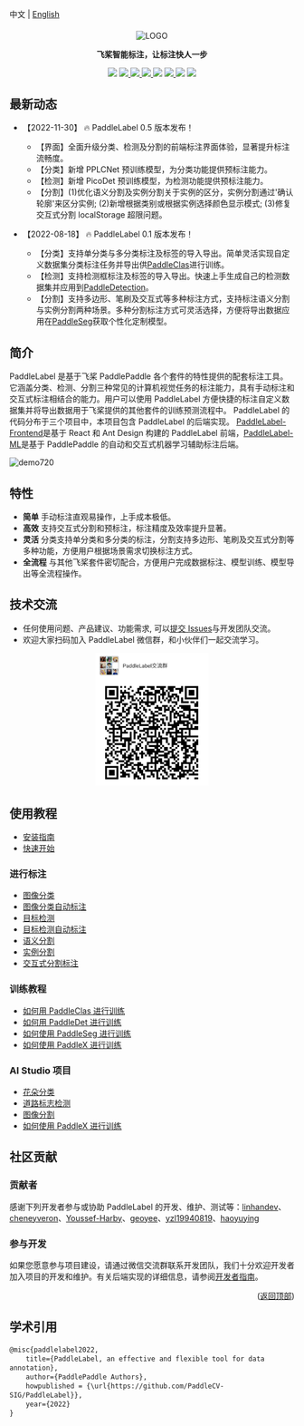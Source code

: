 中文 | [English](/doc/EN/)

<div align="center">

<p align="center">
  <img src="https://user-images.githubusercontent.com/35907364/182084617-ea94f744-3a34-4193-98fe-5d6869a118fc.png" align="middle" alt="LOGO" width = "500" />
</p>

<b> 飞桨智能标注，让标注快人一步 </b>

<p>
<img src="https://img.shields.io/badge/python-3.7+-blue.svg">
<a href="https://pypi.org/project/paddlelabel/"> <img src="https://img.shields.io/pypi/v/paddlelabel?color=blue"/> </a>
<a href="https://github.com/PaddleCV-SIG/PaddleLabel/blob/develop/LICENSE"> <img src="https://img.shields.io/badge/License-Apache_2.0-blue.svg"/> </a>
<a href="https://paddlecv-sig.github.io/PaddleLabel/"><img src="https://img.shields.io/github/stars/PaddleCV-SIG/PaddleLabel?color=blue" /> </a>
<a href="https://github.com/PaddleCV-SIG/PaddleLabel/network/members"> <img src="https://img.shields.io/github/forks/PaddleCV-SIG/PaddleLabel?color=blue"/></a>
<a href="https://pypistats.org/packages/paddlelabel"><img src="https://img.shields.io/pypi/dm/paddlelabel?color=blue"/> </a>
<a href="https://pepy.tech/project/paddlelabel"><img src="https://static.pepy.tech/personalized-badge/paddlelabel?period=total&units=international_system&left_color=grey&right_color=blue&left_text=Total%20Downloads"/></a>
<img src="https://img.shields.io/badge/os-linux%2C%20windows%2C%20macos-blue.svg"/>
</p>
</div>

## 最新动态

- 【2022-11-30】 :fire: PaddleLabel 0.5 版本发布！

  - 【界面】全面升级分类、检测及分割的前端标注界面体验，显著提升标注流畅度。
  - 【分类】新增 PPLCNet 预训练模型，为分类功能提供预标注能力。
  - 【检测】新增 PicoDet 预训练模型，为检测功能提供预标注能力。
  - 【分割】(1)优化语义分割及实例分割关于实例的区分，实例分割通过'确认轮廓'来区分实例; (2)新增根据类别或根据实例选择颜色显示模式; (3)修复交互式分割 localStorage 超限问题。

- 【2022-08-18】 :fire: PaddleLabel 0.1 版本发布！

  - 【分类】支持单分类与多分类标注及标签的导入导出。简单灵活实现自定义数据集分类标注任务并导出供[PaddleClas](https://github.com/PaddlePaddle/PaddleClas)进行训练。
  - 【检测】支持检测框标注及标签的导入导出。快速上手生成自己的检测数据集并应用到[PaddleDetection](https://github.com/PaddlePaddle/PaddleDetection)。
  - 【分割】支持多边形、笔刷及交互式等多种标注方式，支持标注语义分割与实例分割两种场景。多种分割标注方式可灵活选择，方便将导出数据应用在[PaddleSeg](https://github.com/PaddlePaddle/PaddleSeg)获取个性化定制模型。

## 简介

PaddleLabel 是基于飞桨 PaddlePaddle 各个套件的特性提供的配套标注工具。它涵盖分类、检测、分割三种常见的计算机视觉任务的标注能力，具有手动标注和交互式标注相结合的能力。用户可以使用 PaddleLabel 方便快捷的标注自定义数据集并将导出数据用于飞桨提供的其他套件的训练预测流程中。
PaddleLabel 的代码分布于三个项目中，本项目包含 PaddleLabel 的后端实现。 [PaddleLabel-Frontend](https://github.com/PaddleCV-SIG/PaddleLabel-Frontend)是基于 React 和 Ant Design 构建的 PaddleLabel 前端，[PaddleLabel-ML](https://github.com/PaddleCV-SIG/PaddleLabel-ML)是基于 PaddlePaddle 的自动和交互式机器学习辅助标注后端。

![demo720](https://user-images.githubusercontent.com/71769312/185099439-3230cf80-798d-4a81-bcae-b88bcb714daa.gif)

## 特性

- **简单** 手动标注直观易操作，上手成本极低。
- **高效** 支持交互式分割和预标注，标注精度及效率提升显著。
- **灵活** 分类支持单分类和多分类的标注，分割支持多边形、笔刷及交互式分割等多种功能，方便用户根据场景需求切换标注方式。
- **全流程** 与其他飞桨套件密切配合，方便用户完成数据标注、模型训练、模型导出等全流程操作。

## 技术交流

- 任何使用问题、产品建议、功能需求, 可以[提交 Issues](https://github.com/PaddleCV-SIG/PaddleLabel/issues/new)与开发团队交流。
- 欢迎大家扫码加入 PaddleLabel 微信群，和小伙伴们一起交流学习。

<div align="center">
<img src="/doc/CN/assets/group_qr.png"  width = "200" />
</div>

## 使用教程

- [安装指南](/doc/CN/install.md)
- [快速开始](/doc/CN/quick_start.md)

### 进行标注

- [图像分类](CN/project/classification.md)
- [图像分类自动标注](CN/project/classification_auto_label.md)
- [目标检测](CN/project/detection.md)
- [目标检测自动标注](CN/project/detection_auto_label.md)
- [语义分割](CN/project/semantic_segmentation.md)
- [实例分割](CN/project/instance_segmentation.md)
- [交互式分割标注](CN/project/interactive_segmentation.md)

### 训练教程

- [如何用 PaddleClas 进行训练](CN/training/PdLabel_PdClas.md)
- [如何用 PaddleDet 进行训练](CN/training/PdLabel_PdDet.md)
- [如何使用 PaddleSeg 进行训练](CN/training/PdLabel_PdSeg.md)
- [如何使用 PaddleX 进行训练](CN/training/PdLabel_PdX.md)

### AI Studio 项目

- [花朵分类](https://aistudio.baidu.com/aistudio/projectdetail/4337003)
- [道路标志检测](https://aistudio.baidu.com/aistudio/projectdetail/4349280)
- [图像分割](https://aistudio.baidu.com/aistudio/projectdetail/4353528)
- [如何使用 PaddleX 进行训练](https://aistudio.baidu.com/aistudio/projectdetail/4383953)

## 社区贡献

### 贡献者

感谢下列开发者参与或协助 PaddleLabel 的开发、维护、测试等：[linhandev](https://github.com/linhandev)、[cheneyveron](https://github.com/cheneyveron)、[Youssef-Harby](https://github.com/Youssef-Harby)、[geoyee](https://github.com/geoyee)、[yzl19940819](https://github.com/yzl19940819)、[haoyuying](https://github.com/haoyuying)

### 参与开发

如果您愿意参与项目建设，请通过微信交流群联系开发团队，我们十分欢迎开发者加入项目的开发和维护。有关后端实现的详细信息，请参阅[开发者指南](CN/developers_guide.md)。

<p align="right">(<a href="#top">返回顶部</a>)</p>

<!-- quote-->

## 学术引用

```
@misc{paddlelabel2022,
    title={PaddleLabel, an effective and flexible tool for data annotation},
    author={PaddlePaddle Authors},
    howpublished = {\url{https://github.com/PaddleCV-SIG/PaddleLabel}},
    year={2022}
}
```
